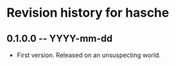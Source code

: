 # Revision history for hasche

## 0.1.0.0 -- YYYY-mm-dd

* First version. Released on an unsuspecting world.
